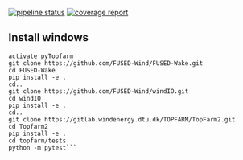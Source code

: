 [![pipeline status](https://gitlab.windenergy.dtu.dk/TOPFARM/TopFarm2/badges/master/pipeline.svg)](https://gitlab.windenergy.dtu.dk/TOPFARM/TopFarm2/commits/master)
[![coverage report](https://gitlab.windenergy.dtu.dk/TOPFARM/TopFarm2/badges/master/coverage.svg)](https://gitlab.windenergy.dtu.dk/TOPFARM/TopFarm2/commits/master)



Install windows
---------------

```conda create -n pyTopfarm python=3.6
activate pyTopfarm
git clone https://github.com/FUSED-Wind/FUSED-Wake.git
cd FUSED-Wake
pip install -e .
cd..
git clone https://github.com/FUSED-Wind/windIO.git
cd windIO
pip install -e .
cd..
git clone https://gitlab.windenergy.dtu.dk/TOPFARM/TopFarm2.git
cd Topfarm2
pip install -e .
cd topfarm/tests
python -m pytest```
